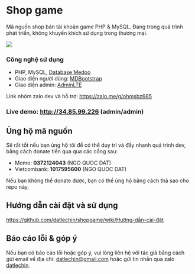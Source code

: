 # Shop game

Mã nguồn shop bán tài khoản game PHP & MySQL. Đang trong quá trình phát triển, không khuyến khích sử dụng trong thương mại.

![](https://i.imgur.com/0Nh4qP7.png)

### Công nghệ sử dụng
- PHP, MySQL, [Database Medoo](https://medoo.in/)
- Giao diện người dùng: [MDBootstrap](https://mdbootstrap.com/)
- Giao diện admin: [AdminLTE](https://adminlte.io/)

Link nhóm zalo dev và hỗ trợ: https://zalo.me/g/ohmsbz685

### Live demo: http://34.85.99.226 (admin/admin)

## Ủng hộ mã nguồn
Sẽ rất tốt nếu bạn ủng hộ tôi để có thể duy trì và đẩy nhanh quá trình dev, bằng cách donate tiền qua qua các cổng sau:
- Momo: **0372124043** (NGO QUOC DAT)
- Vietcombank: **1017595600** (NGO QUOC DAT)

Nếu bạn không thể donate được, bạn có thể ủng hộ bằng cách thả sao cho repo này.

## Hướng dẫn cài đặt và sử dụng

https://github.com/datlechin/shopgame/wiki/Hướng-dẫn-cài-đặt

## Báo cáo lỗi & góp ý

Nếu bạn có báo cáo lỗi hoặc góp ý, vui lòng liên hệ với tác giả bằng cách gửi email về địa chỉ: [datlechin@gmail.com](mailto:datlechin@gmail.com) hoặc gửi tin nhắn qua zalo [datlechin](https://zalo.me/datlechin).